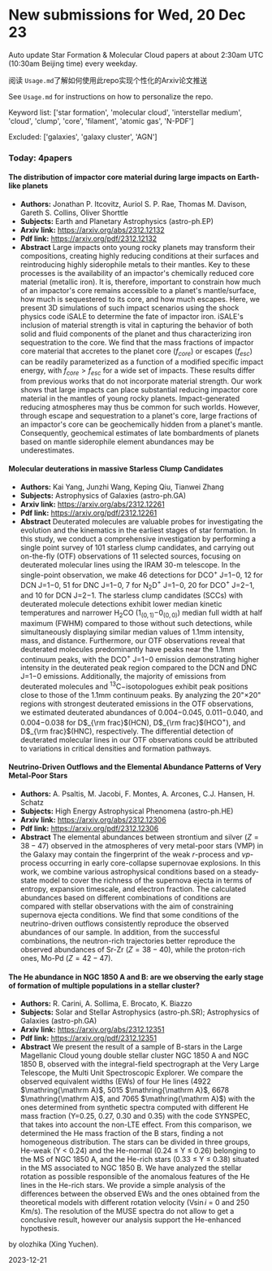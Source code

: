 # New submissions for Wed, 20 Dec 23
Auto update Star Formation & Molecular Cloud papers at about 2:30am UTC (10:30am Beijing time) every weekday.


阅读 `Usage.md`了解如何使用此repo实现个性化的Arxiv论文推送

See `Usage.md` for instructions on how to personalize the repo. 


Keyword list: ['star formation', 'molecular cloud', 'interstellar medium', 'cloud', 'clump', 'core', 'filament', 'atomic gas', 'N-PDF']


Excluded: ['galaxies', 'galaxy cluster', 'AGN']


### Today: 4papers 
#### The distribution of impactor core material during large impacts on  Earth-like planets
 - **Authors:** Jonathan P. Itcovitz, Auriol S. P. Rae, Thomas M. Davison, Gareth S. Collins, Oliver Shorttle
 - **Subjects:** Earth and Planetary Astrophysics (astro-ph.EP)
 - **Arxiv link:** https://arxiv.org/abs/2312.12132
 - **Pdf link:** https://arxiv.org/pdf/2312.12132
 - **Abstract**
 Large impacts onto young rocky planets may transform their compositions, creating highly reducing conditions at their surfaces and reintroducing highly siderophile metals to their mantles. Key to these processes is the availability of an impactor's chemically reduced core material (metallic iron). It is, therefore, important to constrain how much of an impactor's core remains accessible to a planet's mantle/surface, how much is sequestered to its core, and how much escapes. Here, we present 3D simulations of such impact scenarios using the shock physics code iSALE to determine the fate of impactor iron. iSALE's inclusion of material strength is vital in capturing the behavior of both solid and fluid components of the planet and thus characterizing iron sequestration to the core. We find that the mass fractions of impactor core material that accretes to the planet core ($f_{core}$) or escapes ($f_{esc}$) can be readily parameterized as a function of a modified specific impact energy, with $f_{core} > f_{esc}$ for a wide set of impacts. These results differ from previous works that do not incorporate material strength. Our work shows that large impacts can place substantial reducing impactor core material in the mantles of young rocky planets. Impact-generated reducing atmospheres may thus be common for such worlds. However, through escape and sequestration to a planet's core, large fractions of an impactor's core can be geochemically hidden from a planet's mantle. Consequently, geochemical estimates of late bombardments of planets based on mantle siderophile element abundances may be underestimates.
#### Molecular deuterations in massive Starless Clump Candidates
 - **Authors:** Kai Yang, Junzhi Wang, Keping Qiu, Tianwei Zhang
 - **Subjects:** Astrophysics of Galaxies (astro-ph.GA)
 - **Arxiv link:** https://arxiv.org/abs/2312.12261
 - **Pdf link:** https://arxiv.org/pdf/2312.12261
 - **Abstract**
 Deuterated molecules are valuable probes for investigating the evolution and the kinematics in the earliest stages of star formation. In this study, we conduct a comprehensive investigation by performing a single point survey of 101 starless clump candidates, and carrying out on-the-fly (OTF) observations of 11 selected sources, focusing on deuterated molecular lines using the IRAM 30-m telescope. In the single-point observation, we make 46 detections for DCO$^{+}$ J=1$-$0, 12 for DCN J=1$-$0, 51 for DNC J=1$-$0, 7 for N$_{2}$D$^{+}$ J=1$-$0, 20 for DCO$^{+}$ J=2$-$1, and 10 for DCN J=2$-$1. The starless clump candidates (SCCs) with deuterated molecule detections exhibit lower median kinetic temperatures and narrower H$_{2}$CO (1$_{(0,1)}$$-$0$_{(0,0)}$) median full width at half maximum (FWHM) compared to those without such detections, while simultaneously displaying similar median values of 1.1mm intensity, mass, and distance. Furthermore, our OTF observations reveal that deuterated molecules predominantly have peaks near the 1.1mm continuum peaks, with the DCO$^{+}$ J=1$-$0 emission demonstrating higher intensity in the deuterated peak region compared to the DCN and DNC J=1$-$0 emissions. Additionally, the majority of emissions from deuterated molecules and $^{13}$C$-$isotopologues exhibit peak positions close to those of the 1.1mm continuum peaks. By analyzing the 20"$\times$20" regions with strongest deuterated emissions in the OTF observations, we estimated deuterated abundances of 0.004$-$0.045, 0.011$-$0.040, and 0.004$-$0.038 for D$_{\rm frac}$(HCN), D$_{\rm frac}$(HCO$^{+}$), and D$_{\rm frac}$(HNC), respectively. The differential detection of deuterated molecular lines in our OTF observations could be attributed to variations in critical densities and formation pathways.
#### Neutrino-Driven Outflows and the Elemental Abundance Patterns of Very  Metal-Poor Stars
 - **Authors:** A. Psaltis, M. Jacobi, F. Montes, A. Arcones, C.J. Hansen, H. Schatz
 - **Subjects:** High Energy Astrophysical Phenomena (astro-ph.HE)
 - **Arxiv link:** https://arxiv.org/abs/2312.12306
 - **Pdf link:** https://arxiv.org/pdf/2312.12306
 - **Abstract**
 The elemental abundances between strontium and silver ($Z = 38-47$) observed in the atmospheres of very metal-poor stars (VMP) in the Galaxy may contain the fingerprint of the weak $r$-process and $\nu p$-process occurring in early core-collapse supernovae explosions. In this work, we combine various astrophysical conditions based on a steady-state model to cover the richness of the supernova ejecta in terms of entropy, expansion timescale, and electron fraction. The calculated abundances based on different combinations of conditions are compared with stellar observations with the aim of constraining supernova ejecta conditions. We find that some conditions of the neutrino-driven outflows consistently reproduce the observed abundances of our sample. In addition, from the successful combinations, the neutron-rich trajectories better reproduce the observed abundances of Sr-Zr ($Z= 38-40$), while the proton-rich ones, Mo-Pd ($Z= 42-47$).
#### The He abundance in NGC 1850 A and B: are we observing the early stage  of formation of multiple populations in a stellar cluster?
 - **Authors:** R. Carini, A. Sollima, E. Brocato, K. Biazzo
 - **Subjects:** Solar and Stellar Astrophysics (astro-ph.SR); Astrophysics of Galaxies (astro-ph.GA)
 - **Arxiv link:** https://arxiv.org/abs/2312.12351
 - **Pdf link:** https://arxiv.org/pdf/2312.12351
 - **Abstract**
 We present the result of a sample of B-stars in the Large Magellanic Cloud young double stellar cluster NGC 1850 A and NGC 1850 B, observed with the integral-field spectrograph at the Very Large Telescope, the Multi Unit Spectroscopic Explorer. We compare the observed equivalent widths (EWs) of four He lines (4922 $\mathring{\mathrm A}$, 5015 $\mathring{\mathrm A}$, 6678 $\mathring{\mathrm A}$, and 7065 $\mathring{\mathrm A}$) with the ones determined from synthetic spectra computed with different He mass fraction (Y=0.25, 0.27, 0.30 and 0.35) with the code SYNSPEC, that takes into account the non-LTE effect. From this comparison, we determined the He mass fraction of the B stars, finding a not homogeneous distribution. The stars can be divided in three groups, He-weak (Y $\lt$ 0.24) and the He-normal (0.24 $\leqslant$ Y $\leqslant$ 0.26) belonging to the MS of NGC 1850 A, and the He-rich stars (0.33 $\leqslant$ Y $\leqslant$ 0.38) situated in the MS associated to NGC 1850 B. We have analyzed the stellar rotation as possible responsible of the anomalous features of the He lines in the He-rich stars. We provide a simple analysis of the differences between the observed EWs and the ones obtained from the theoretical models with different rotation velocity (V$\sin{i}$ = 0 and 250 Km/s). The resolution of the MUSE spectra do not allow to get a conclusive result, however our analysis support the He-enhanced hypothesis.


by olozhika (Xing Yuchen). 


2023-12-21
